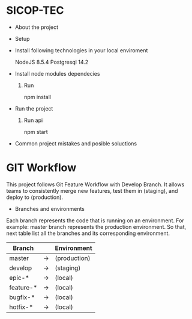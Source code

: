 # SICOP-TEC


 * About the project


 * Setup

 - Install following technologies in your local enviroment
   
    NodeJS 8.5.4
    Postgresql 14.2


 - Install node modules dependecies

    1. Run
  
        npm install


 - Run the project

    1. Run api
   
        npm start


 - Common project mistakes and posible soluctions



# GIT Workflow

This project follows Git Feature Workflow with Develop Branch. It allows teams to consistently merge new features, test them in (staging), and deploy to (production).


* Branches and environments

Each branch represents the code that is running on an environment. For example: master branch represents the production environment. So that, next table list all the branches and its corresponding environment.

Branch    |   | Environment 
----------|----|-------------
master    | -> |	(production) 
develop   | -> |	(staging) 
epic-*    | -> |	(local) 
feature-* | -> |	(local) 
bugfix-*  | -> |	(local) 
hotfix-*  | -> |	(local) 
